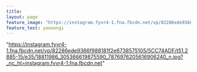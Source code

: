 ```yaml
---
title: 
layout: page
feature_image: "https://instagram.fyvr4-1.fna.fbcdn.net/vp/82286ede9366f988181f2e6738575105/5CC74ADF/t51.2885-15/e35/18811986_305366619875590_7876976205616906240_n.jpg?_nc_ht=instagram.fyvr4-1.fna.fbcdn.net"
feature_text: yeooongi
---
```

"https://instagram.fyvr4-1.fna.fbcdn.net/vp/82286ede9366f988181f2e6738575105/5CC74ADF/t51.2885-15/e35/18811986_305366619875590_7876976205616906240_n.jpg?_nc_ht=instagram.fyvr4-1.fna.fbcdn.net"
